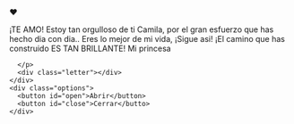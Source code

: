 <!DOCTYPE html>
<html lang="es">
<head>
  <meta charset="UTF-8">
  <meta name="viewport" content="width=device-width, initial-scale=1.0">
  <title>Carta</title>
  <link rel="stylesheet" href="style.css">
</head>
<body>
  <main>
    <div class="container-letter">
      <div class="cover"></div>
      <span class="heart">❤️</span>
      <p class="paper" id="mainMessage">
        ¡TE AMO! Estoy tan orgulloso de ti Camila, por el gran esfuerzo que has hecho dia con dia.. Eres lo mejor de mi vida, ¡Sigue asi! ¡El camino que has construido ES TAN BRILLANTE! Mi princesa 
        
      </p>
      <div class="letter"></div>
    </div>
    <div class="options">
      <button id="open">Abrir</button>
      <button id="close">Cerrar</butto>
    </div>
  </main>
  <script src="script.js"></script>
</body>
</html>
